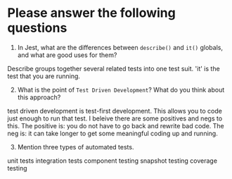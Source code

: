 # Please answer the following questions

1.  In Jest, what are the differences between `describe()` and `it()` globals, and what are good uses for them?

Describe groups together several related tests into one test suit. 'it' is the test that you are running.  

2.  What is the point of `Test Driven Development`? What do you think about this approach?

test driven development is test-first development. This allows you to code just enough to run that test. I beleive there are some positives and negs to this. The positive is: you do not have to go back and rewrite bad code. The neg is: it can take longer to get some meaningful coding up and running.


3.  Mention three types of automated tests.

unit tests
integration tests
component testing
snapshot testing
coverage testing